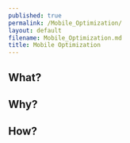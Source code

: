 ```yaml
---
published: true
permalink: /Mobile_Optimization/
layout: default
filename: Mobile_Optimization.md
title: Mobile Optimization
---
```





## What?  


## Why?  


## How?  

